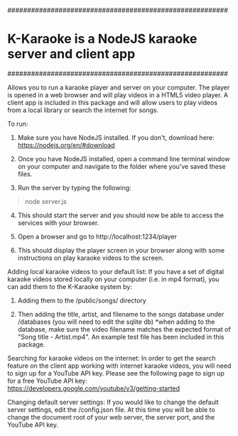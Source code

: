 ########################################################
# K-Karaoke is a NodeJS karaoke server and client app
########################################################

Allows you to run a karaoke player and server on your computer. The player is opened in a web browser and will play videos in a HTML5 video player.
A client app is included in this package and will allow users to play videos from a local library or search the internet for songs.

To run:
1. Make sure you have NodeJS installed. If you don't, download here:
https://nodejs.org/en/#download

2. Once you have NodeJS installed, open a command line terminal window on your computer and navigate to the folder where you've saved these files.

3. Run the server by typing the following:
>node server.js

4. This should start the server and you should now be able to access the services with your browser.

5. Open a browser and go to http://localhost:1234/player

6. This should display the player screen in your browser along with some instructions on play karaoke videos to the screen.


Adding local karaoke videos to your default list:
If you have a set of digital karaoke videos stored locally on your computer (i.e. in mp4 format), you can add them to the K-Karaoke system by:

1. Adding them to the /public/songs/ directory

2. Then adding the title, artist, and filename to the songs database under /databases (you will need to edit the sqlite db)
*when adding to the database, make sure the video filename matches the expected format of "Song title - Artist.mp4". An example test file has been included in this package.


Searching for karaoke videos on the internet:
In order to get the search feature on the client app working with internet karaoke videos, you will need to sign up for a YouTube API key. Please see the following page to sign up for a free YouTube API key:
https://developers.google.com/youtube/v3/getting-started


Changing default server settings:
If you would like to change the default server settings, edit the /config.json file. At this time you will be able to change the document root of your web server, the server port, and the YouTube API key.
